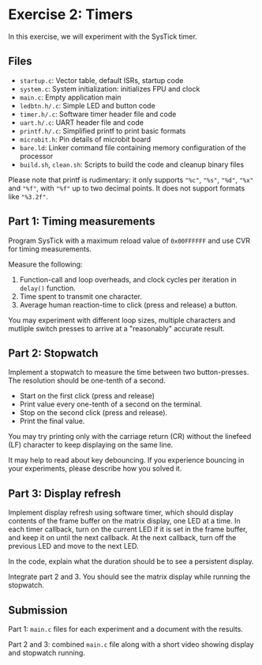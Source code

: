 # Exercise 2: Timers

In this exercise, we will experiment with the SysTick timer.

## Files

- `startup.c`: Vector table, default ISRs, startup code
- `system.c`: System initialization: initializes FPU and clock
- `main.c`:  Empty application main
- `ledbtn.h/.c`: Simple LED and button code
- `timer.h/.c`: Software timer header file and code
- `uart.h/.c`: UART header file and code
- `printf.h/.c`: Simplified printf to print basic formats
- `microbit.h`: Pin details of microbit board
- `bare.ld`:  Linker command file containing memory configuration of the processor
- `build.sh`, `clean.sh`: Scripts to build the code and cleanup binary files

Please note that printf is rudimentary: it only supports `"%c"`, `"%s"`, `"%d"`, `"%x"` and `"%f"`, with `"%f"` up to two decimal points.
It does not support formats like `"%3.2f"`.

## Part 1: Timing measurements

Program SysTick with a maximum reload value of `0x00FFFFFF` and use CVR for timing measurements.

Measure the following:

1. Function-call and loop overheads, and clock cycles per iteration in `delay()` function.
1. Time spent to transmit one character.
1. Average human reaction-time to click (press and release) a button.

You may experiment with different loop sizes, multiple characters and mutliple switch presses to arrive at a "reasonably" accurate result.

## Part 2: Stopwatch

Implement a stopwatch to measure the time between two button-presses.
The resolution should be one-tenth of a second.

- Start on the first click (press and release)
- Print value every one-tenth of a second on the terminal.
- Stop on the second click (press and release).
- Print the final value.

You may try printing only with the carriage return (CR) without the linefeed (LF) character to keep displaying on the same line.

It may help to read about key debouncing.
If you experience bouncing in your experiments, please describe how you solved it.

## Part 3: Display refresh

Implement display refresh using software timer, which should display contents of the frame buffer on the matrix display, one LED at a time.
In each timer callback, turn on the current LED if it is set in the frame buffer, and keep it on until the next callback.
At the next callback, turn off the previous LED and move to the next LED.

In the code, explain what the duration should be to see a persistent display.

Integrate part 2 and 3.
You should see the matrix display while running the stopwatch.

## Submission

Part 1: `main.c` files for each experiment and a document with the results.

Part 2 and 3: combined `main.c` file along with a short video showing display and stopwatch running.
